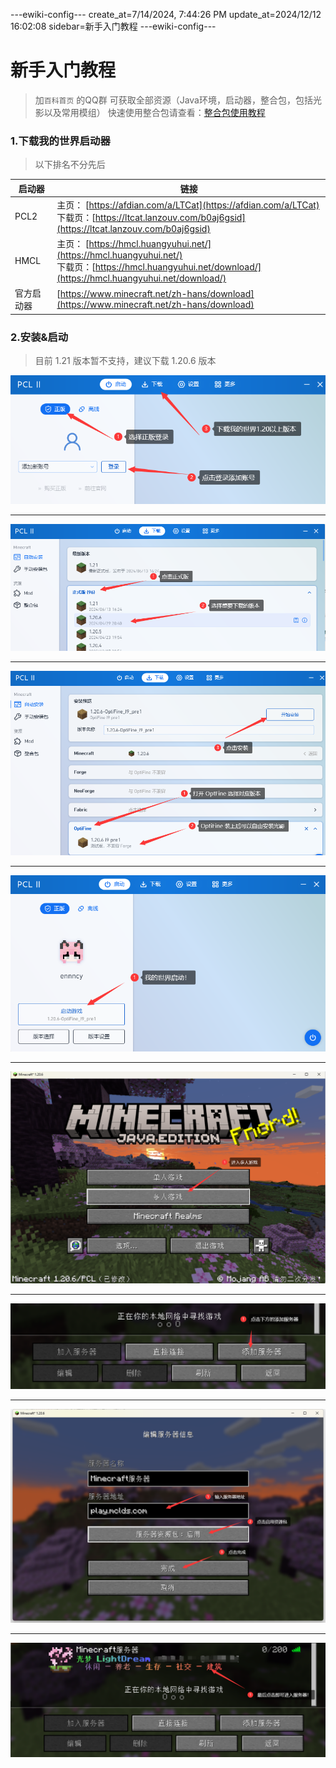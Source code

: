 ---ewiki-config---
create_at=7/14/2024, 7:44:26 PM
update_at=2024/12/12 16:02:08
sidebar=新手入门教程
---ewiki-config---





 

# **新手入门教程**

> 加`百科首页` 的QQ群 可获取全部资源（Java环境，启动器，整合包，包括光影以及常用模组）
> 快速使用整合包请查看：[整合包使用教程](./1_pack_guide.md)

### 1.下载我的世界启动器
> 以下排名不分先后

|启动器| 链接| 
|---|---|
|PCL2 | 主页： [https://afdian.com/a/LTCat](https://afdian.com/a/LTCat) <br> 下载页：[https://ltcat.lanzouv.com/b0aj6gsid](https://ltcat.lanzouv.com/b0aj6gsid) | 
|HMCL | 主页： [https://hmcl.huangyuhui.net/](https://hmcl.huangyuhui.net/) <br> 下载页：[https://hmcl.huangyuhui.net/download/](https://hmcl.huangyuhui.net/download/) | 
|官方启动器| [https://www.minecraft.net/zh-hans/download](https://www.minecraft.net/zh-hans/download) |

### 2.安装&启动
 
> 目前 1.21 版本暂不支持，建议下载 1.20.6 版本


![img](../assets/guide/login.png)

---

![img](../assets/guide/download_1.png)

---

![img](../assets/guide/download_2.png)

---

![img](../assets/guide/star_1.png)

---

![img](../assets/guide/star_2.png)

---

![img](../assets/guide/star_3.png)

---

![img](../assets/guide/input.png)

---

![img](../assets/guide/enrty.png)  